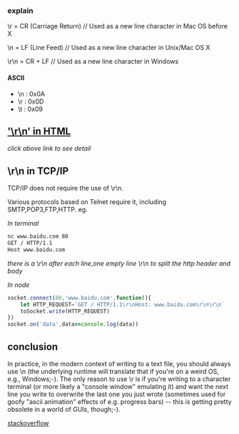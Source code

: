 ### explain
\r = CR (Carriage Return) // Used as a new line character in Mac OS before X   

\n = LF (Line Feed) // Used as a new line character in Unix/Mac OS X

\r\n = CR + LF // Used as a new line character in Windows                       

#### ASCII
+ \n   : 0x0A
+ \r   : 0x0D
+ \t   : 0x09


## <a href="../css/white-space.md">'\r\n' in HTML</a>
*click above link to see detail* 

## \r\n in TCP/IP

TCP/IP does not require the use of \r\n.

Various protocols based on Telnet require it, including SMTP,POP3,FTP,HTTP.
eg.

*In terminal*
```bash
nc www.baidu.com 80
GET / HTTP/1.1
Host www.baidu.com


```
*there is a \r\n after each line,one empty line \r\n to split the http header and body*

*In node*
```js
socket.connect(80,'www.baidu.com',function(){
    let HTTP_REQUEST=`GET / HTTP/1.1\r\nHost: www.baidu.com\r\n\r\n`
    toSocket.write(HTTP_REQUEST)
})
socket.on('data',data=>console.log(data))
```

## conclusion
In practice, in the modern context of writing to a text file, you should always use \n (the underlying runtime will translate that if you're on a weird OS, e.g., Windows;-). The only reason to use \r is if you're writing to a character terminal (or more likely a "console window" emulating it) and want the next line you write to overwrite the last one you just wrote (sometimes used for goofy "ascii animation" effects of e.g. progress bars) -- this is getting pretty obsolete in a world of GUIs, though;-).

[stackoverflow](https://stackoverflow.com/questions/1761051/difference-between-n-and-r?noredirect=1&lq=1)